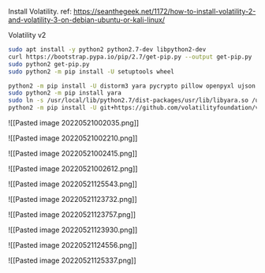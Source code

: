 Install Volatility. 
ref: https://seanthegeek.net/1172/how-to-install-volatility-2-and-volatility-3-on-debian-ubuntu-or-kali-linux/

Volatility v2 

```bash
sudo apt install -y python2 python2.7-dev libpython2-dev
curl https://bootstrap.pypa.io/pip/2.7/get-pip.py --output get-pip.py
sudo python2 get-pip.py
sudo python2 -m pip install -U setuptools wheel
```

```bash
python2 -m pip install -U distorm3 yara pycrypto pillow openpyxl ujson pytz ipython capstone
sudo python2 -m pip install yara
sudo ln -s /usr/local/lib/python2.7/dist-packages/usr/lib/libyara.so /usr/lib/libyara.so
python2 -m pip install -U git+https://github.com/volatilityfoundation/volatility.git
```

![[Pasted image 20220521002035.png]]


![[Pasted image 20220521002210.png]]

![[Pasted image 20220521002415.png]]

![[Pasted image 20220521002612.png]]

![[Pasted image 20220521125543.png]]

![[Pasted image 20220521123732.png]]

![[Pasted image 20220521123757.png]]

![[Pasted image 20220521123930.png]]

![[Pasted image 20220521124556.png]]


![[Pasted image 20220521125337.png]]